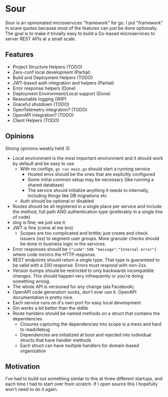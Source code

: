 # Sour

Sour is an opinionated microservices "framework" for go. I put "framework" in scare quotes because most of the
features can just be done optionally. The goal is to make it trivially easy to build a Go-based microservices
to server REST APIs at a small scale.

## Features

* Project Structure Helpers (TODO)
* Zero-conf local development (Partial)
* Build and Deployment Helpers (TODO)
* JWT-based auth integration and helpers (Partial)
* Error response helpers (Done)
* Deployment Environment/Local support (Done)
* Reasonable logging (WIP)
* Graceful shutdown (TODO)
* OpenTelemetry integration? (TODO)
* OpenAPI integration? (TODO)
* Client Helpers (TODO)

## Opinions
Strong opinions weakly held :D

* Local environment is the most important environment and it should work by default and be easy to use
    * With no configs, `go run main.go` should start a running service
        * Hosted envs should be the ones that are explicitly configured
        * Some initial common setup may be necessary (like running a shared database)
        * The service should initialize anything it needs to internally, including things like DB migrations etc
    * Auth should be optional or disabled
* Routes should be all registered in a single place per service and include the method, full path AND authentication type (preferably in a single line of code)
* slog is fine; we just use it
* JWT is fine (come at me bro)
    * Scopes are too complicated and brittle; just create and check issuers (iss) to segment user groups. More granular checks should be done in business logic in the services. 
* Error responses should be `{"code":500 "message":"Internal error"}` where code mirrors the HTTP response.
* REST endpoints should return a single type. That type is guaranteed to be valid with a 200 response. Errors must respond with non-2xx.
* Version bumps should be restricted to only backwards incompatible changes. This should happen very infrequently or you're doing something wrong.
* The whole API is versioned for any change (ala Facebook).
* OpenAPI code generation sucks, don't ever use it. OpenAPI documentation is pretty nice.
* Each service runs on it's own port for easy local development
* Gin works a bit better than the stdlib
* Route hanlders should be named methods on a struct that contains the dependencies
    * Closures capturing the dependencies into scope is a mess and hard to read/debug
    * Dependencies are initialized at boot and injected into individual structs that have handler methods
    * Each struct can have multiple handlers for domain-based organization

## Motivation
I've had to build out something similar to this at three different startups, and each time I had to start over
from scratch. If I open source this I hopefully won't need to do it again.
